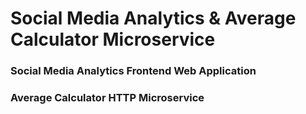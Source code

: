 # Social Media Analytics & Average Calculator Microservice  
  

### Social Media Analytics Frontend Web Application  

### Average Calculator HTTP Microservice  




